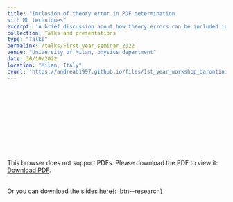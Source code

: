 ```yaml
---
title: "Inclusion of theory error in PDF determination 
with ML techniques"
excerpt: 'A brief discussion about how theory errors can be included in PDF fits and why they should be.' 
collection: Talks and presentations
type: "Talks"
permalink: /talks/First_year_seminar_2022
venue: "University of Milan, physics department"
date: 30/10/2022
location: "Milan, Italy"
cvurl: 'https://andreab1997.github.io/files/1st_year_workshop_barontini.pdf'
---
```

<object data="https://andreab1997.github.io/files/1st_year_workshop_barontini.pdf" type="application/pdf" width="700px" height="700px">
    <embed src="https://andreab1997.github.io/files/1st_year_workshop_barontini.pdf">
        <p>This browser does not support PDFs. Please download the PDF to view it: <a href="https://andreab1997.github.io/files/1st_year_workshop_barontini.pdf">Download PDF</a>.</p>
    </embed>
</object>

\
Or you can download the slides [here](https://andreab1997.github.io/files/1st_year_workshop_barontini.pdf){: .btn--research}

